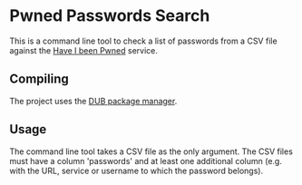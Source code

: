 # Pwned Passwords Search

This is a command line tool to check a list of passwords from a CSV file against the [Have I been Pwned](https://haveibeenpwned.com/Passwords) service.

## Compiling

The project uses the [DUB package manager](https://dub.pm/getting_started).

## Usage

The command line tool takes a CSV file as the only argument. The CSV files must have a column 'passwords' and at least one additional column (e.g. with the URL, service or username to which the password belongs).